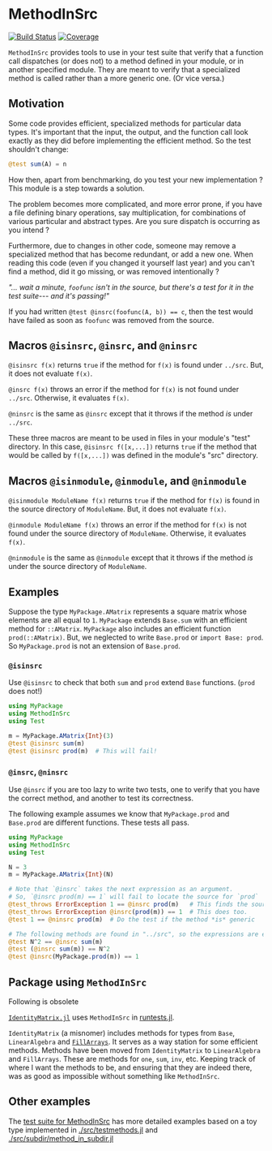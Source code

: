 # MethodInSrc

[![Build Status](https://github.com/jlapeyre/MethodsInSrc.jl/actions/workflows/CI.yml/badge.svg?branch=main)](https://github.com/jlapeyre/MethodsInSrc.jl/actions/workflows/CI.yml?query=branch%3Amain)
[![Coverage](https://codecov.io/gh/jlapeyre/MethodsInSrc.jl/branch/main/graph/badge.svg)](https://codecov.io/gh/jlapeyre/MethodsInSrc.jl)
<!-- [![Aqua QA](https://raw.githubusercontent.com/JuliaTesting/Aqua.jl/master/badge.svg)](https://github.com/JuliaTesting/Aqua.jl) -->
<!-- [![JET QA](https://img.shields.io/badge/JET.jl-%E2%9C%88%EF%B8%8F-%23aa4444)](https://github.com/aviatesk/JET.jl) -->

`MethodInSrc` provides tools to use in your test suite that verify that
a function call dispatches (or does not) to a method defined in your module, or in another specified module.
They are meant to verify that a specialized method is called rather than a more generic one. (Or vice versa.)

## Motivation

Some code provides efficient, specialized methods for particular data types. It's important that the input, the output, and
the function call look exactly as they did before implementing the efficient method. So the test shouldn't change:
```julia
@test sum(A) = n
```
How then, apart from benchmarking, do you test your new implementation ?
This module is a step towards a solution.

The problem becomes more complicated, and more error prone,
if you have a file defining binary operations, say multiplication,
for combinations of various particular and abstract types.
Are you sure dispatch is occurring as you intend ?

Furthermore, due to changes in other code,
someone may remove a specialized method that has become redundant,
or add a new one.
When reading this code (even if you changed it yourself last year)
and you can't find a method, did it go missing, or was removed
intentionally ?

_"... wait a minute, `foofunc` isn't in the source, but there's a test for it in the test suite--- and it's passing!"_

If you had written `@test @insrc(foofunc(A, b)) == c`, then the test would have failed as soon as `foofunc` was
removed from the source.

## Macros `@isinsrc`, `@insrc`, and `@ninsrc`

`@isinsrc f(x)` returns `true` if the method for `f(x)` is found under `../src`. But, it does not evaluate `f(x)`.

`@insrc f(x)` throws an error if the method for `f(x)` is not found under `../src`. Otherwise, it evaluates `f(x)`.

`@ninsrc` is the same as `@insrc` except that it throws if the method *is* under `../src`.

These three macros are meant to be used in files in your module's "test" directory.
In this case, `@isinsrc f([x,...])` returns `true` if the method that would be called by `f([x,...])` was defined
in the module's "src" directory.

## Macros `@isinmodule`, `@inmodule`, and `@ninmodule`

`@isinmodule ModuleName f(x)` returns `true` if the method for `f(x)` is found in the source directory
of `ModuleName`. But, it does not evaluate `f(x)`.

`@inmodule ModuleName f(x)` throws an error if the method for `f(x)` is not found under the source directory of `ModuleName`.
Otherwise, it evaluates `f(x)`.

`@ninmodule` is the same as `@inmodule` except that it throws if the method *is* under the source directory of `ModuleName`.

## Examples

Suppose the type `MyPackage.AMatrix` represents a square matrix whose elements are all equal to `1`.
`MyPackage` extends `Base.sum` with an efficient method for `::AMatrix`.
`MyPackage` also includes an efficient function `prod(::AMatrix)`.
But, we neglected to write `Base.prod` or `import Base: prod`.
So `MyPackage.prod` is not an extension of `Base.prod`.

### `@isinsrc`

Use `@isinsrc` to
check that both `sum` and `prod` extend `Base` functions. (`prod` does not!)
```julia
using MyPackage
using MethodInSrc
using Test

m = MyPackage.AMatrix{Int}(3)
@test @isinsrc sum(m)
@test @isinsrc prod(m)  # This will fail!
```

### `@insrc`, `@ninsrc`

Use `@insrc` if you are too lazy to write two tests,
one to verify that you have the correct method,
and another to test its correctness.

The following example assumes we know that `MyPackage.prod`
and `Base.prod` are different functions.
These tests all pass.
```julia
using MyPackage
using MethodInSrc
using Test

N = 3
m = MyPackage.AMatrix{Int}(N)

# Note that `@insrc` takes the next expression as an argument.
# So, `@insrc prod(m) == 1` will fail to locate the source for `prod`
@test_throws ErrorException 1 == @insrc prod(m)   # This finds the source for the method.
@test_throws ErrorException @insrc(prod(m)) == 1  # This does too.
@test 1 == @ninsrc prod(m)  # Do the test if the method *is* generic

# The following methods are found in "../src", so the expressions are evaluated
@test N^2 == @insrc sum(m)
@test (@insrc sum(m)) == N^2
@test @insrc(MyPackage.prod(m)) == 1
```

## Package using `MethodInSrc`

Following is obsolete

[`IdentityMatrix.jl`](https://github.com/jlapeyre/IdentityMatrix.jl) uses `MethodInSrc`
in [runtests.jl](https://github.com/jlapeyre/IdentityMatrix.jl/blob/master/test/runtests.jl).

`IdentityMatrix` (a misnomer) includes methods for types from `Base`, `LinearAlgebra`
and [`FillArrays`](https://github.com/JuliaArrays/FillArrays.jl). It serves as a way station for
some efficient methods. Methods have been moved from `IdentityMatrix` to `LinearAlgebra` and `FillArrays`.
These are methods for `one`, `sum`, `inv`, etc.
Keeping track of where I want the methods to be, and ensuring that they are indeed there, was as
good as impossible without something like `MethodInSrc`.

## Other examples

The [test suite for MethodInSrc](./test/runtests.jl) has more detailed examples
based on a toy type implemented in [./src/testmethods.jl](./src/testmethods.jl) 
and  [./src/subdir/method_in_subdir.jl](./src/subdir/method_in_subdir.jl)

<!--  LocalWords:  MethodInSrc Codecov splitpath src MyPackage AMatrix julia jl
 -->
<!--  LocalWords:  isinsrc ErrorException insrc ninsrc benchmarking ModuleName
 -->
<!--  LocalWords:  IdentityMatrix runtests LinearAlgebra FillArrays
 -->
